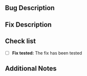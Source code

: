## Bug Description

<!--
Describe the bug, include steps to reproduce the issue if possible'
-->

## Fix Description

<!--
Describe the fix, the PR title should be formatted like 'fix: XXX'
We are using feature branch workflow, the branch name should also be formatted like 'fix/XXX'
-->

## Check list

- [ ] **Fix tested:** The fix has been tested 

## Additional Notes
<!--
Anything else that is relevant
-->
